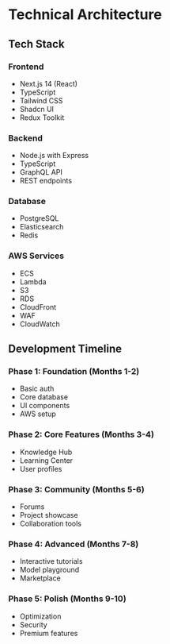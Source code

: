 # Technical Architecture

## Tech Stack

### Frontend
- Next.js 14 (React)
- TypeScript
- Tailwind CSS
- Shadcn UI
- Redux Toolkit

### Backend
- Node.js with Express
- TypeScript
- GraphQL API
- REST endpoints

### Database
- PostgreSQL
- Elasticsearch
- Redis

### AWS Services
- ECS
- Lambda
- S3
- RDS
- CloudFront
- WAF
- CloudWatch

## Development Timeline

### Phase 1: Foundation (Months 1-2)
- Basic auth
- Core database
- UI components
- AWS setup

### Phase 2: Core Features (Months 3-4)
- Knowledge Hub
- Learning Center
- User profiles

### Phase 3: Community (Months 5-6)
- Forums
- Project showcase
- Collaboration tools

### Phase 4: Advanced (Months 7-8)
- Interactive tutorials
- Model playground
- Marketplace

### Phase 5: Polish (Months 9-10)
- Optimization
- Security
- Premium features